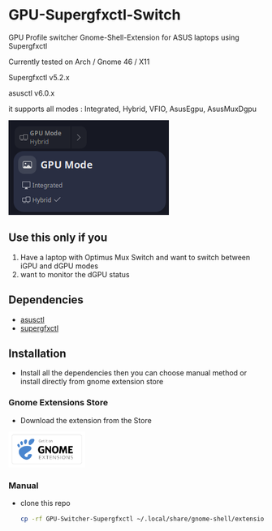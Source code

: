 # GPU-Supergfxctl-Switch

GPU Profile switcher Gnome-Shell-Extension for ASUS laptops using Supergfxctl

Currently tested on Arch / Gnome 46 / X11

Supergfxctl v5.2.x

asusctl v6.0.x

it supports all modes :
Integrated, Hybrid, VFIO, AsusEgpu, AsusMuxDgpu

![screenshot example](./img/scr.png)

## Use this only if you

1. Have a laptop with Optimus Mux Switch and want to switch between iGPU and dGPU modes
2. want to monitor the dGPU status

## Dependencies

- [asusctl](https://gitlab.com/asus-linux/asusctl)
- [supergfxctl](https://gitlab.com/asus-linux/supergfxctl)

## Installation

- Install all the dependencies then you can choose manual method or install directly from gnome extension store

### Gnome Extensions Store

- Download the extension from the Store

 [<img alt="EGO page" height="70" src="https://raw.githubusercontent.com/andyholmes/gnome-shell-extensions-badge/master/get-it-on-ego.svg?sanitize=true">](https://extensions.gnome.org/extension/7018/gpu-supergfxctl-switch/)

### Manual

- clone this repo

    ```bash
    cp -rf GPU-Switcher-Supergfxctl ~/.local/share/gnome-shell/extensions/gpu-switcher-supergfxctl@chikobara.github.io
    ```
